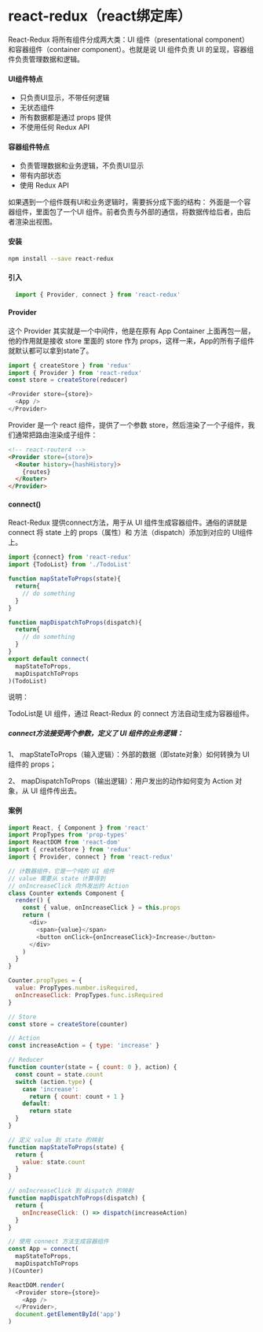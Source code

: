 # react-redux（react绑定库）
React-Redux 将所有组件分成两大类：UI 组件（presentational component）和容器组件（container component）。也就是说 UI 组件负责 UI 的呈现，容器组件负责管理数据和逻辑。

#### UI组件特点
* 只负责UI显示，不带任何逻辑
* 无状态组件
* 所有数据都是通过 props 提供
* 不使用任何 Redux API

#### 容器组件特点
* 负责管理数据和业务逻辑，不负责UI显示
* 带有内部状态
* 使用 Redux API

如果遇到一个组件既有UI和业务逻辑时，需要拆分成下面的结构：
外面是一个容器组件，里面包了一个UI 组件。前者负责与外部的通信，将数据传给后者，由后者渲染出视图。

#### 安装
``` bash
npm install --save react-redux
```

#### 引入
``` javascript
  import { Provider, connect } from 'react-redux'
```

#### Provider
这个 Provider 其实就是一个中间件，他是在原有 App Container 上面再包一层，他的作用就是接收 store 里面的 store 作为 props，这样一来，App的所有子组件就默认都可以拿到state了。

``` javascript
import { createStore } from 'redux'
import { Provider } from 'react-redux'
const store = createStore(reducer)

<Provider store={store}>
  <App />
</Provider>
```

Provider 是一个 react 组件，提供了一个参数 store，然后渲染了一个子组件，我们通常把路由渲染成子组件：

``` html
<!-- react-router4 -->
<Provider store={store}>
  <Router history={hashHistory}>
    {routes}
  </Router>
</Provider>
```

#### connect()
React-Redux 提供connect方法，用于从 UI 组件生成容器组件。通俗的讲就是 connect 将 state 上的 props（属性）和 方法（dispatch）添加到对应的 UI组件上。

``` javascript
import {connect} from 'react-redux'
import {TodoList} from './TodoList'

function mapStateToProps(state){
  return{
    // do something
  }
}

function mapDispatchToProps(dispatch){
  return{
    // do something
  }
}
export default connect(
  mapStateToProps,
  mapDispatchToProps
)(TodoList)
```
说明：

TodoList是 UI 组件，通过 React-Redux 的 connect 方法自动生成为容器组件。

##### connect方法接受两个参数，定义了 UI 组件的业务逻辑：

1、 mapStateToProps（输入逻辑）：外部的数据（即state对象）如何转换为 UI 组件的 props；

2、 mapDispatchToProps（输出逻辑）：用户发出的动作如何变为 Action 对象，从 UI 组件传出去。

#### 案例
``` javascript
import React, { Component } from 'react'
import PropTypes from 'prop-types'
import ReactDOM from 'react-dom'
import { createStore } from 'redux'
import { Provider, connect } from 'react-redux'

// 计数器组件，它是一个纯的 UI 组件
// value 需要从 state 计算得到
// onIncreaseClick 向外发出的 Action
class Counter extends Component {
  render() {
    const { value, onIncreaseClick } = this.props
    return (
      <div>
        <span>{value}</span>
        <button onClick={onIncreaseClick}>Increase</button>
      </div>
    )
  }
}

Counter.propTypes = {
  value: PropTypes.number.isRequired,
  onIncreaseClick: PropTypes.func.isRequired
}

// Store
const store = createStore(counter)

// Action
const increaseAction = { type: 'increase' }

// Reducer
function counter(state = { count: 0 }, action) {
  const count = state.count
  switch (action.type) {
    case 'increase':
      return { count: count + 1 }
    default:
      return state
  }
}

// 定义 value 到 state 的映射
function mapStateToProps(state) {
  return {
    value: state.count
  }
}

// onIncreaseClick 到 dispatch 的映射
function mapDispatchToProps(dispatch) {
  return {
    onIncreaseClick: () => dispatch(increaseAction)
  }
}

// 使用 connect 方法生成容器组件
const App = connect(
  mapStateToProps,
  mapDispatchToProps
)(Counter)

ReactDOM.render(
  <Provider store={store}>
    <App />
  </Provider>,
  document.getElementById('app')
)
```